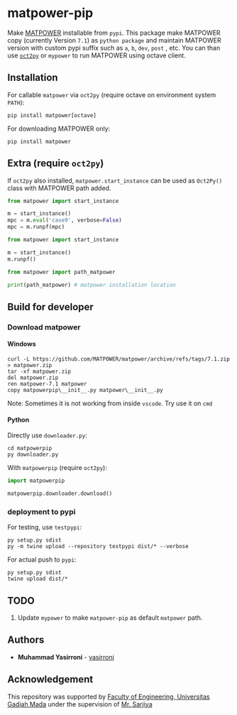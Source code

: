 # matpower-pip

Make [MATPOWER](https://github.com/MATPOWER/matpower) installable from `pypi`. This package make MATPOWER copy (currently Version `7.1`) as `python package` and maintain MATPOWER version with custom pypi suffix such as `a`, `b`, `dev`, `post` , etc. You can than use [`oct2py`](https://github.com/blink1073/oct2py) or `mypower` to run MATPOWER using octave client.

## Installation

For callable `matpower` via `oct2py` (require octave on environment system `PATH`):

```plaintext
pip install matpower[octave]
```

For downloading MATPOWER only:

```plaintext
pip install matpower
```

## Extra (require `oct2py`)

If `oct2py` also installed, `matpower.start_instance` can be used as `Oct2Py()` class with MATPOWER path added.

```python
from matpower import start_instance

m = start_instance()
mpc = m.eval('case9', verbose=False)
mpc = m.runpf(mpc)
```

```python
from matpower import start_instance

m = start_instance()
m.runpf() 
```

```python
from matpower import path_matpower

print(path_matpower) # matpower installation location
```

## Build for developer

### Download matpower

#### Windows

```plaintext
curl -L https://github.com/MATPOWER/matpower/archive/refs/tags/7.1.zip > matpower.zip
tar -xf matpower.zip
del matpower.zip
ren matpower-7.1 matpower
copy matpowerpip\__init__.py matpower\__init__.py
```

Note: Sometimes it is not working from inside `vscode`. Try use it on `cmd`

#### Python

Directly use `downloader.py`:

```plaintext
cd matpowerpip
py downloader.py
```

With `matpowerpip` (require `oct2py`):

```python
import matpowerpip

matpowerpip.downloader.download()
```

### deployment to pypi

For testing, use `testpypi`:

```plaintext
py setup.py sdist
py -m twine upload --repository testpypi dist/* --verbose 
```

For actual push to `pypi`:

```plaintext
py setup.py sdist
twine upload dist/*
```

## TODO

1. Update `mypower` to make `matpower-pip` as default `matpower` path.

## Authors

* **Muhammad Yasirroni** - [yasirroni](https://github.com/yasirroni)

## Acknowledgement

This repository was supported by [Faculty of Engineering, Universitas Gadjah Mada](https://ft.ugm.ac.id/en/) under the supervision of [Mr. Sarjiya](https://www.researchgate.net/profile/Sarjiya_Sarjiya)

